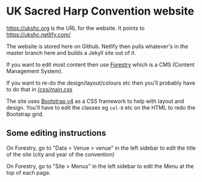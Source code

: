 # UK Sacred Harp Convention website

<https://ukshc.org> is the URL for the website. It points to <https://ukshc.netlify.com/>

The website is stored here on Github. Netlify then pulls whatever's in the master branch here and builds a Jekyll site out of it.

If you want to edit most content then use [Forestry](https://app.forestry.io/login/) which is a CMS (Content Management System).

If you want to re-do the design/layout/colours etc then you'll probably have to do that in [/css/main.css](https://github.com/ukshc/ukshc.github.io/blob/master/css/main.css)

The site uses [Bootstrap v4](https://getbootstrap.com/) as a CSS framework to help with layout and design. You'll have to edit the classes eg `col-8` etc on the HTML to redo the Bootstrap grid.

## Some editing instructions

On Forestry, go to "Data > Venue > venue" in the left sidebar to edit the title of the site (city and year of the convention)

On Forestry, go to "Site > Menus" in the left sidebar to edit the Menu at the top of each page.